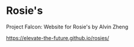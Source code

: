 # Rosie's
Project Falcon: Website for Rosie's by Alvin Zheng

https://elevate-the-future.github.io/rosies/

